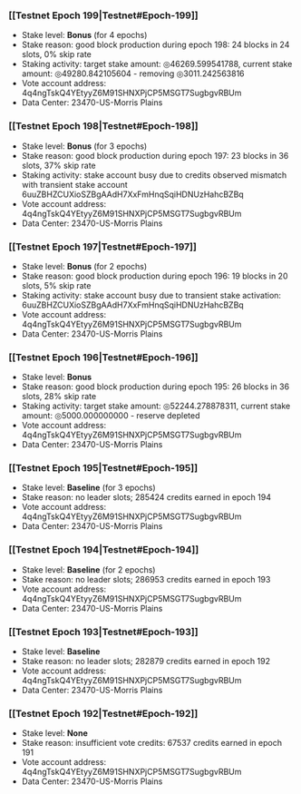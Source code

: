 ### [[Testnet Epoch 199|Testnet#Epoch-199]]
* Stake level: **Bonus** (for 4 epochs)
* Stake reason: good block production during epoch 198: 24 blocks in 24 slots, 0% skip rate
* Staking activity: target stake amount: ◎46269.599541788, current stake amount: ◎49280.842105604 - removing ◎3011.242563816
* Vote account address: 4q4ngTskQ4YEtyyZ6M91SHNXPjCP5MSGT7SugbgvRBUm
* Data Center: 23470-US-Morris Plains
### [[Testnet Epoch 198|Testnet#Epoch-198]]
* Stake level: **Bonus** (for 3 epochs)
* Stake reason: good block production during epoch 197: 23 blocks in 36 slots, 37% skip rate
* Staking activity: stake account busy due to credits observed mismatch with transient stake account 6uuZBHZCUXioSZBgAAdH7XxFmHnqSqiHDNUzHahcBZBq
* Vote account address: 4q4ngTskQ4YEtyyZ6M91SHNXPjCP5MSGT7SugbgvRBUm
* Data Center: 23470-US-Morris Plains
### [[Testnet Epoch 197|Testnet#Epoch-197]]
* Stake level: **Bonus** (for 2 epochs)
* Stake reason: good block production during epoch 196: 19 blocks in 20 slots, 5% skip rate
* Staking activity: stake account busy due to transient stake activation: 6uuZBHZCUXioSZBgAAdH7XxFmHnqSqiHDNUzHahcBZBq
* Vote account address: 4q4ngTskQ4YEtyyZ6M91SHNXPjCP5MSGT7SugbgvRBUm
* Data Center: 23470-US-Morris Plains
### [[Testnet Epoch 196|Testnet#Epoch-196]]
* Stake level: **Bonus**
* Stake reason: good block production during epoch 195: 26 blocks in 36 slots, 28% skip rate
* Staking activity: target stake amount: ◎52244.278878311, current stake amount: ◎5000.000000000 - reserve depleted
* Vote account address: 4q4ngTskQ4YEtyyZ6M91SHNXPjCP5MSGT7SugbgvRBUm
* Data Center: 23470-US-Morris Plains
### [[Testnet Epoch 195|Testnet#Epoch-195]]
* Stake level: **Baseline** (for 3 epochs)
* Stake reason: no leader slots; 285424 credits earned in epoch 194
* Vote account address: 4q4ngTskQ4YEtyyZ6M91SHNXPjCP5MSGT7SugbgvRBUm
* Data Center: 23470-US-Morris Plains
### [[Testnet Epoch 194|Testnet#Epoch-194]]
* Stake level: **Baseline** (for 2 epochs)
* Stake reason: no leader slots; 286953 credits earned in epoch 193
* Vote account address: 4q4ngTskQ4YEtyyZ6M91SHNXPjCP5MSGT7SugbgvRBUm
* Data Center: 23470-US-Morris Plains
### [[Testnet Epoch 193|Testnet#Epoch-193]]
* Stake level: **Baseline**
* Stake reason: no leader slots; 282879 credits earned in epoch 192
* Vote account address: 4q4ngTskQ4YEtyyZ6M91SHNXPjCP5MSGT7SugbgvRBUm
* Data Center: 23470-US-Morris Plains
### [[Testnet Epoch 192|Testnet#Epoch-192]]
* Stake level: **None**
* Stake reason: insufficient vote credits: 67537 credits earned in epoch 191
* Vote account address: 4q4ngTskQ4YEtyyZ6M91SHNXPjCP5MSGT7SugbgvRBUm
* Data Center: 23470-US-Morris Plains